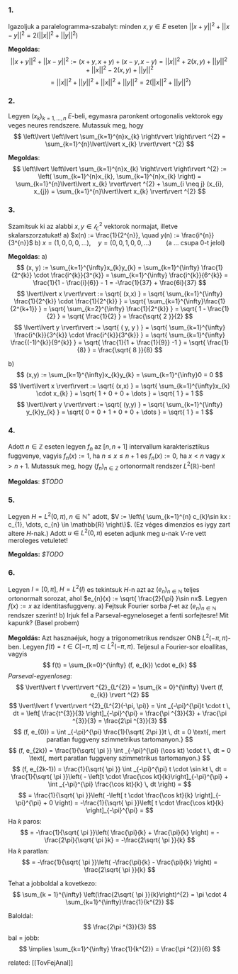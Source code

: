 ### 1.
Igazoljuk a paralelogramma-szabalyt: minden $x, y \in E$ eseten $\lvert\lvert x + y \rvert\rvert^{2} + \lvert\lvert x-y \rvert\rvert^{2} = 2(\lvert\lvert x \rvert\rvert^{2} + \lvert\lvert y \rvert\rvert^{2})$

**Megoldas**:
$$
\lvert\lvert x + y \rvert\rvert ^{2} + \lvert\lvert x - y \rvert\rvert ^{2} := (x + y, x + y) + (x-y, x-y) = \lvert\lvert x \rvert\rvert ^{2} + 2(x,y) + \lvert\lvert y \rvert\rvert ^{2} + \lvert\lvert x \rvert\rvert ^{2} - 2(x,y) + \lvert\lvert y \rvert\rvert ^{2}
$$
$$
= \lvert\lvert x \rvert\rvert ^{2} + \lvert\lvert y \rvert\rvert ^{2} + \lvert\lvert x \rvert\rvert ^{2} + \lvert\lvert y \rvert\rvert ^{2} = 2(\lvert\lvert x \rvert\rvert ^{2} + \lvert\lvert y \rvert\rvert ^{2})
$$

### 2.
Legyen $(x_{k})_{k=1, \dots,n}$ $E$-beli, egymasra paronkent ortogonalis vektorok egy veges neures rendszere. Mutassuk meg, hogy
$$
\left\lvert \left\lvert  \sum_{k=1}^{n}x_{k}  \right\rvert \right\rvert ^{2} = \sum_{k=1}^{n}\lvert\lvert x_{k} \rvert\rvert ^{2}
$$

**Megoldas**:
$$
\left\lvert \left\lvert  \sum_{k=1}^{n}x_{k}  \right\rvert \right\rvert ^{2} := \left( \sum_{k=1}^{n}x_{k}, \sum_{k=1}^{n}x_{k} \right) = \sum_{k=1}^{n}\lvert\lvert x_{k} \rvert\rvert ^{2} + \sum_{i \neq j} (x_{i}, x_{j}) = \sum_{k=1}^{n}\lvert\lvert x_{k} \rvert\rvert ^{2}
$$

### 3.
Szamitsuk ki az alabbi $x,y \in \mathscr{l}_{\mathbb{C}}^{2}$ vektorok normajat, illetve skalarszorzatukat!
a) $x(n) := \frac{1}{2^{n}}, \quad y(n) := \frac{i^{n}}{3^{n}}$
b) $x = (1, 0, 0, 0, \dots), \quad y = (0, 0, 1, 0, 0, \dots) \quad \quad (\text{a } \dots \text{ csupa } 0\text{-t jelol})$

**Megoldas**:
a)
$$
(x, y) := \sum_{k=1}^{\infty}x_{k}y_{k} = \sum_{k=1}^{\infty} \frac{1}{2^{k}} \cdot \frac{i^{k}}{3^{k}} = \sum_{k=1}^{\infty} \frac{i^{k}}{6^{k}} = \frac{1}{1 - \frac{i}{6}} - 1 = -\frac{1}{37} + \frac{6i}{37}
$$
$$
\lvert\lvert x \rvert\rvert := \sqrt{ (x,x) } = \sqrt{ \sum_{k=1}^{\infty} \frac{1}{2^{k}} \cdot \frac{1}{2^{k}} } = \sqrt{ \sum_{k=1}^{\infty}\frac{1}{2^{k+1}} } = \sqrt{ \sum_{k=2}^{\infty} \frac{1}{2^{k}} } = \sqrt{ 1 - \frac{1}{2} } = \sqrt{ \frac{1}{2} } = \frac{\sqrt{ 2 }}{2}
$$
$$
\lvert\lvert y \rvert\rvert := \sqrt{ ( y, y ) } = \sqrt{ \sum_{k=1}^{\infty} \frac{i^{k}}{3^{k}} \cdot \frac{i^{k}}{3^{k}} } = \sqrt{ \sum_{k=1}^{\infty} \frac{(-1)^{k}}{9^{k}} } = \sqrt{ \frac{1}{1 + \frac{1}{9}} -1 } = \sqrt{ \frac{1}{8} } = \frac{\sqrt{ 8 }}{8}
$$

b)
$$
(x,y) := \sum_{k=1}^{\infty}x_{k}y_{k} = \sum_{k=1}^{\infty}0 = 0
$$
$$
\lvert\lvert x \rvert\rvert := \sqrt{ (x,x) } = \sqrt{ \sum_{k=1}^{\infty}x_{k} \cdot x_{k} } = \sqrt{ 1 + 0 + 0 + \dots } = \sqrt{ 1 } = 1
$$
$$
\lvert\lvert y \rvert\rvert := \sqrt{ (y,y) } = \sqrt{ \sum_{k=1}^{\infty} y_{k}y_{k} } = \sqrt{ 0 + 0 + 1 + 0 + 0 + \dots } = \sqrt{ 1 } = 1
$$

### 4.
Adott $n \in \mathbb{Z}$ eseten legyen $f_{n}$ az $[n, n+1]$ intervallum karakterisztikus fuggvenye, vagyis $f_{n}(x) := 1$, ha $n \leq x \leq n + 1$ es $f_{n}(x) := 0$, ha $x < n$ vagy $x > n+1$. Mutassuk meg, hogy $(f_{n})_{n\in \mathbb{Z}}$ ortonormalt rendszer $L^{2}(\mathbb{R})$-ben!

**Megoldas**:
*$TODO*

### 5.
Legyen $H = L^{2}(0, \pi), \; n \in \mathbb{N}^{+}$ adott, $V := \left\{  \sum_{k=1}^{n} c_{k}\sin kx : c_{1}, \dots, c_{n} \in \mathbb{R} \right\}$. (Ez véges dimenzios es iygy zart altere $H$-nak.) Adott $u \in L^{2}(0, \pi)$ eseten adjunk meg $u$-nak $V$-re vett meroleges vetuletet!

**Megoldas:**
*$TODO*

### 6.
Legyen $I = [0, \pi], \; H = L^{2}(I)$ es tekintsuk $H$-n azt az $(e_{n})_{n\in\mathbb{N}}$ teljes ortonormalt sorozat, ahol $e_{n}(x) := \sqrt{ \frac{2}{\pi} }\sin nx$. Legyen $f(x) := x$ az identitasfuggveny.
a) Fejtsuk Fourier sorba $f$-et az $(e_{n})_{n\in\mathbb{N}}$ rendszer szerint!
b) Irjuk fel a Parseval-egyneloseget a fenti sorfejtesre! Mit kapunk? (Basel probem)

**Megoldás:**
Azt hasznaéjuk, hogy a trigonometrikus rendszer ONB $L^{2}(-\pi, \pi)$-ben.
Legyen $f(t) = t \in C[-\pi, \pi] \subset L^{2}(-\pi, \pi)$.
Teljesul a Fourier-sor eloallitas, vagyis
$$
f(t) = \sum_{k=0}^{\infty} (f, e_{k}) \cdot e_{k}
$$
*Parseval-egyenloseg*:
$$
\lvert\lvert f \rvert\rvert ^{2}_{L^{2}} = \sum_{k = 0}^{\infty} \lvert (f, e_{k}) \rvert ^{2}
$$
$$
\lvert\lvert f \rvert\rvert ^{2}_{L^{2}(-\pi, \pi)} = \int _{-\pi}^{\pi}t \cdot t \, dt = \left[  \frac{t^{3}}{3}  \right]_{-\pi}^{\pi} = \frac{\pi ^{3}}{3} + \frac{\pi ^{3}}{3} = \frac{2\pi ^{3}}{3}
$$
$$
(f, e_{0}) = \int _{-\pi}^{\pi} \frac{1}{\sqrt{ 2\pi }}t \, dt = 0 \text{, mert paratlan fuggveny szimmetrikus tartomanyon.}
$$
$$
(f, e_{2k}) = \frac{1}{\sqrt{ \pi }} \int _{-\pi}^{\pi} (\cos kt) \cdot t \, dt = 0 \text{, mert paratlan fuggveny szimmetrikus tartomanyon.}
$$
$$
(f, e_{2k-1}) = \frac{1}{\sqrt{ \pi }} \int _{-\pi}^{\pi} t \cdot \sin kt \, dt = \frac{1}{\sqrt{ \pi }}\left( - \left[t \cdot \frac{\cos kt}{k}\right]_{-\pi}^{\pi} + \int _{-\pi}^{\pi} \frac{\cos kt}{k} \, dt  \right) = 
$$
$$
= \frac{1}{\sqrt{ \pi }}\left( -\left[ t \cdot \frac{\cos kt}{k} \right]_{-\pi}^{\pi} + 0 \right) = -\frac{1}{\sqrt{ \pi }}\left[ t \cdot \frac{\cos kt}{k} \right]_{-\pi}^{\pi} = 
$$
Ha $k$ paros:
$$
= -\frac{1}{\sqrt{ \pi }}\left( \frac{\pi}{k} + \frac{\pi}{k} \right) = -\frac{2\pi}{\sqrt{ \pi }k} = -\frac{2\sqrt{ \pi }}{k}
$$
Ha $k$ paratlan:
$$
= -\frac{1}{\sqrt{ \pi }}\left( -\frac{\pi}{k} - \frac{\pi}{k} \right) = \frac{2\sqrt{ \pi }}{k}
$$

Tehat a jobboldal a kovetkezo:
$$
\sum_{k = 1}^{\infty} \left(\frac{2\sqrt{ \pi }}{k}\right)^{2} = \pi \cdot 4 \sum_{k=1}^{\infty}\frac{1}{k^{2}}
$$

Baloldal:
$$
\frac{2\pi ^{3}}{3}
$$
bal = jobb:
$$
\implies \sum_{k=1}^{\infty} \frac{1}{k^{2}} = \frac{\pi ^{2}}{6}
$$



related: [[TovFejAnal]]